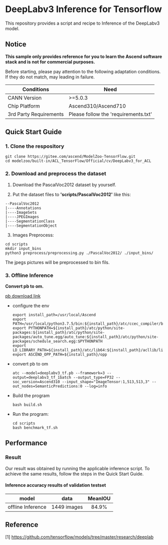 

# DeepLabv3 Inference for Tensorflow 

This repository provides a script and recipe to Inference of the DeepLabv3 model.

## Notice
**This sample only provides reference for you to learn the Ascend software stack and is not for commercial purposes.**

Before starting, please pay attention to the following adaptation conditions. If they do not match, may leading in failure.

| Conditions | Need |
| --- | --- |
| CANN Version | >=5.0.3 |
| Chip Platform| Ascend310/Ascend710 |
| 3rd Party Requirements| Please follow the 'requirements.txt' |

## Quick Start Guide

### 1. Clone the respository

```shell
git clone https://gitee.com/ascend/ModelZoo-TensorFlow.git
cd modelzoo/built-in/ACL_TensorFlow/Official/cv/DeepLabv3_for_ACL
```

### 2. Download and preprocess the dataset

1. Download the PascalVoc2012 dataset by yourself. 

2. Put the dataset files to **'scripts/PascalVoc2012'** like this:
```
--PascalVoc2012
|----Annotations
|----ImageSets
|----JPEGImages
|----SegmentationClass
|----SegmentationObject
```

3. Images Preprocess:
```
cd scripts
mkdir input_bins
python3 preprocess/preprocessing.py ./PascalVoc2012/ ./input_bins/
```
The jpegs pictures will be preprocessed to bin fils.

### 3. Offline Inference

**Convert pb to om.**

  [pb download link](https://modelzoo-train-atc.obs.cn-north-4.myhuaweicloud.com/003_Atc_Models/modelzoo/Official/cv/deeplabv3_for_ACL.zip)

- configure the env

  ```
  export install_path=/usr/local/Ascend
  export PATH=/usr/local/python3.7.5/bin:${install_path}/atc/ccec_compiler/bin:${install_path}/atc/bin:$PATH
  export PYTHONPATH=${install_path}/atc/python/site-packages:${install_path}/atc/python/site-packages/auto_tune.egg/auto_tune:${install_path}/atc/python/site-packages/schedule_search.egg:$PYTHONPATH
  export LD_LIBRARY_PATH=${install_path}/atc/lib64:${install_path}/acllib/lib64:$LD_LIBRARY_PATH
  export ASCEND_OPP_PATH=${install_path}/opp
  ```

- convert pb to om

  ```
  atc --model=deeplabv3_tf.pb --framework=3 --output=deeplabv3_tf_1batch --output_type=FP32 --soc_version=Ascend310 --input_shape="ImageTensor:1,513,513,3" --out_nodes=SemanticPredictions:0 --log=info
  ```

- Build the program

  ```
  bash build.sh
  ```

- Run the program:

  ```
  cd scripts
  bash benchmark_tf.sh
  ```

## Performance

### Result

Our result was obtained by running the applicable inference script. To achieve the same results, follow the steps in the Quick Start Guide.

#### Inference accuracy results of validation testset

|       model       | **data**  |    MeanIOU    |
| :---------------: | :-------: | :-------------: |
| offline Inference | 1449 images | 84.9% |

## Reference
[1] https://github.com/tensorflow/models/tree/master/research/deeplab

